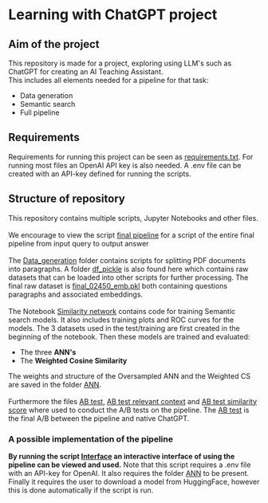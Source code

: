 # Learning with ChatGPT project

## Aim of the project

This repository is made for a project, exploring using LLM's such as ChatGPT for creating an AI Teaching Assistant.\
This includes all elements needed for a pipeline for that task:

- Data generation
- Semantic search
- Full pipeline

## Requirements

Requirements for running this project can be seen as [requirements.txt](requirements.txt).
For running most files an OpenAI API key is also needed. A .env file can be created with an API-key defined for running the scripts.

## Structure of repository

This repository contains multiple scripts, Jupyter Notebooks and other files.\
\
We encourage to view the script [final pipeline](pipeline.ipynb) for a script of the entire final pipeline from input query to output answer\
\
The [Data_generation](Data_Generation) folder contains scripts for splitting PDF documents into paragraphs. A
folder [df_pickle](Data_Generation/df_pickle) is also found here which contains raw datasets that can be loaded into
other scripts for further processing. The final raw dataset
is [final_02450_emb.pkl](Data_Generation/df_pickle/final_02450_emb.pkl) both containing questions paragraphs and
associated embeddings.\
\
The Notebook [Similarity network](Similarity%20network.ipynb) contains code for training Semantic search models.
It also includes training plots and ROC curves for the models.
The 3 datasets used in the test/training are first created in the beginning of the notebook. Then these models are trained and evaluated:

- The three **ANN's** 
- The **Weighted Cosine Similarity**

The weights and structure of the Oversampled ANN and the Weighted CS are saved in the folder [ANN](ANN).\
\
Furthermore the files [AB test](AB%20test.py), [AB test relevant context](AB%20test%20relevant%20context.py) and [AB test similarity score](AB%20test%20similarity%20score.py) where used to conduct the A/B tests on the pipeline.
The [AB test](AB%20test.py) is the final A/B between the pipeline and native ChatGPT.

### A possible implementation of the pipeline
**By running the script [Interface](Interface.py) an interactive interface of using the pipeline can be viewed and used.**
Note that this script requires a .env file with an API-key for OpenAI. It also requires the folder [ANN](ANN) to be present.
Finally it requires the user to download a model from HuggingFace, however this is done automatically if the script is run.
